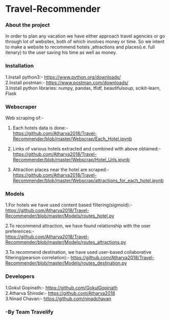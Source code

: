 # Travel-Recommender
### About the project
In order to plan any vacation we have either approach travel agencies or go through lot of websites, both of which involves money or time. So we intent to make a website to recommend hotels ,attractions and places(i.e. full itenary) to the user saving his time as well as money.   


### Installation 
1.Install python3:- https://www.python.org/downloads/  
2.Install postman:- https://www.postman.com/downloads/   
3.Install python libraries: numpy, pandas, tfidf, beautifulsoup, scikit-learn, Flask   

### Webscraper   
Web scraping of:-   
1. Each hotels data is done:-   
https://github.com/Atharva2018/Travel-Recommender/blob/master/Webscrap/Each_Hotel.ipynb   

2. Links of various hotels extracted and combined with above obtained:-   
https://github.com/Atharva2018/Travel-Recommender/blob/master/Webscrap/Hotel_Urls.ipynb   

3. Attraction places near the hotel are scraped:-   
https://github.com/Atharva2018/Travel-Recommender/blob/master/Webscrap/attractions_for_each_hotel.ipynb   

### Models   
1.For hotels we have used content based filtering(sigmoid):-   
https://github.com/Atharva2018/Travel-Recommender/blob/master/Models/routes_hotel.py    

2.To recommend attraction, we have found relationship with the user preferences:-    
https://github.com/Atharva2018/Travel-Recommender/blob/master/Models/routes_attractions.py    

3.To recommend destination, we have used user-based collaborative filtering(pearson correlation):- https://github.com/Atharva2018/Travel-Recommender/blob/master/Models/routes_destination.py     

### Developers 
1.Gokul Gopinath:- https://github.com/GokulGopinath   
2.Atharva Shirode:- https://github.com/Atharva2018    
3.Ninad Chavan:- https://github.com/ninadchavan   

### -By Team Travelify
